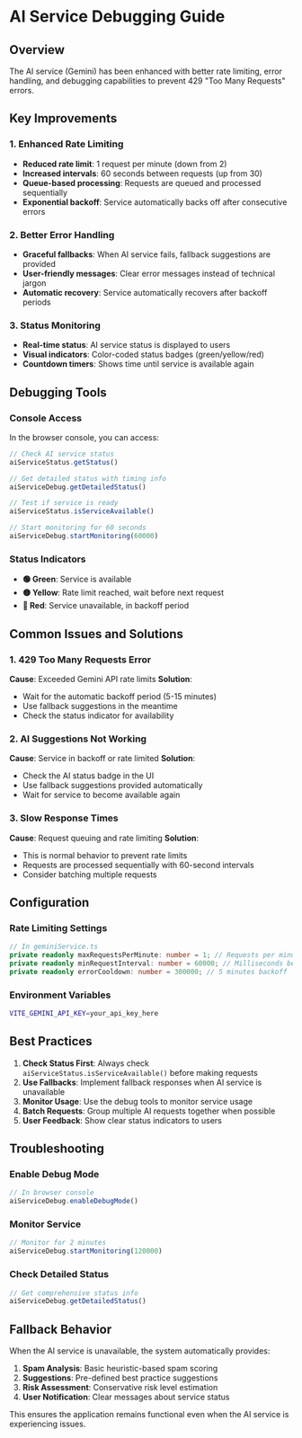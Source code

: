 # AI Service Debugging Guide

## Overview

The AI service (Gemini) has been enhanced with better rate limiting, error handling, and debugging capabilities to prevent 429 "Too Many Requests" errors.

## Key Improvements

### 1. Enhanced Rate Limiting
- **Reduced rate limit**: 1 request per minute (down from 2)
- **Increased intervals**: 60 seconds between requests (up from 30)
- **Queue-based processing**: Requests are queued and processed sequentially
- **Exponential backoff**: Service automatically backs off after consecutive errors

### 2. Better Error Handling
- **Graceful fallbacks**: When AI service fails, fallback suggestions are provided
- **User-friendly messages**: Clear error messages instead of technical jargon
- **Automatic recovery**: Service automatically recovers after backoff periods

### 3. Status Monitoring
- **Real-time status**: AI service status is displayed to users
- **Visual indicators**: Color-coded status badges (green/yellow/red)
- **Countdown timers**: Shows time until service is available again

## Debugging Tools

### Console Access
In the browser console, you can access:

```javascript
// Check AI service status
aiServiceStatus.getStatus()

// Get detailed status with timing info
aiServiceDebug.getDetailedStatus()

// Test if service is ready
aiServiceStatus.isServiceAvailable()

// Start monitoring for 60 seconds
aiServiceDebug.startMonitoring(60000)
```

### Status Indicators
- **🟢 Green**: Service is available
- **🟡 Yellow**: Rate limit reached, wait before next request
- **🔴 Red**: Service unavailable, in backoff period

## Common Issues and Solutions

### 1. 429 Too Many Requests Error
**Cause**: Exceeded Gemini API rate limits
**Solution**: 
- Wait for the automatic backoff period (5-15 minutes)
- Use fallback suggestions in the meantime
- Check the status indicator for availability

### 2. AI Suggestions Not Working
**Cause**: Service in backoff or rate limited
**Solution**:
- Check the AI status badge in the UI
- Use fallback suggestions provided automatically
- Wait for service to become available again

### 3. Slow Response Times
**Cause**: Request queuing and rate limiting
**Solution**:
- This is normal behavior to prevent rate limits
- Requests are processed sequentially with 60-second intervals
- Consider batching multiple requests

## Configuration

### Rate Limiting Settings
```typescript
// In geminiService.ts
private readonly maxRequestsPerMinute: number = 1; // Requests per minute
private readonly minRequestInterval: number = 60000; // Milliseconds between requests
private readonly errorCooldown: number = 300000; // 5 minutes backoff
```

### Environment Variables
```bash
VITE_GEMINI_API_KEY=your_api_key_here
```

## Best Practices

1. **Check Status First**: Always check `aiServiceStatus.isServiceAvailable()` before making requests
2. **Use Fallbacks**: Implement fallback responses when AI service is unavailable
3. **Monitor Usage**: Use the debug tools to monitor service usage
4. **Batch Requests**: Group multiple AI requests together when possible
5. **User Feedback**: Show clear status indicators to users

## Troubleshooting

### Enable Debug Mode
```javascript
// In browser console
aiServiceDebug.enableDebugMode()
```

### Monitor Service
```javascript
// Monitor for 2 minutes
aiServiceDebug.startMonitoring(120000)
```

### Check Detailed Status
```javascript
// Get comprehensive status info
aiServiceDebug.getDetailedStatus()
```

## Fallback Behavior

When the AI service is unavailable, the system automatically provides:

1. **Spam Analysis**: Basic heuristic-based spam scoring
2. **Suggestions**: Pre-defined best practice suggestions
3. **Risk Assessment**: Conservative risk level estimation
4. **User Notification**: Clear messages about service status

This ensures the application remains functional even when the AI service is experiencing issues.
